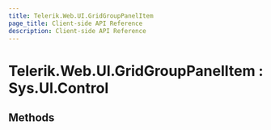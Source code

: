 ```yaml
---
title: Telerik.Web.UI.GridGroupPanelItem
page_title: Client-side API Reference
description: Client-side API Reference
---
```


# Telerik.Web.UI.GridGroupPanelItem : Sys.UI.Control 

## Methods


